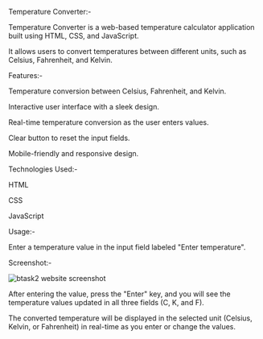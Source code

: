Temperature Converter:-


Temperature Converter is a web-based temperature calculator application built using HTML, CSS, and JavaScript. 


It allows users to convert temperatures between different units, such as Celsius, Fahrenheit, and Kelvin.

Features:-


Temperature conversion between Celsius, Fahrenheit, and Kelvin.



Interactive user interface with a sleek design.


Real-time temperature conversion as the user enters values.


Clear button to reset the input fields.


Mobile-friendly and responsive design.



Technologies Used:-


HTML


CSS


JavaScript



Usage:-


Enter a temperature value in the input field labeled "Enter temperature".


Screenshot:-

![btask2 website screenshot](https://github.com/JayaSaiVyshnaviKalepalli/BHARAT_SEPTEMBER/assets/127282939/bc2bc341-2b12-4668-88ca-8eedb240483a)


After entering the value, press the "Enter" key, and you will see the temperature values updated in all three fields (C, K, and F).


The converted temperature will be displayed in the selected unit (Celsius, Kelvin, or Fahrenheit) in real-time as you enter or change the values.
